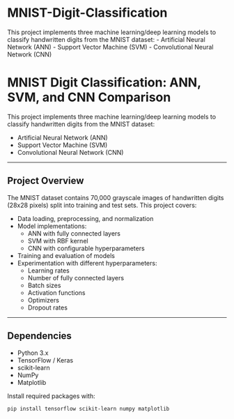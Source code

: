 # MNIST-Digit-Classification
This project implements three machine learning/deep learning models to classify handwritten digits from the MNIST dataset: - Artificial Neural Network (ANN) - Support Vector Machine (SVM) - Convolutional Neural Network (CNN)
# MNIST Digit Classification: ANN, SVM, and CNN Comparison

This project implements three machine learning/deep learning models to classify handwritten digits from the MNIST dataset:
- Artificial Neural Network (ANN)
- Support Vector Machine (SVM)
- Convolutional Neural Network (CNN)

---

## Project Overview

The MNIST dataset contains 70,000 grayscale images of handwritten digits (28x28 pixels) split into training and test sets. This project covers:

- Data loading, preprocessing, and normalization
- Model implementations:
  - ANN with fully connected layers
  - SVM with RBF kernel
  - CNN with configurable hyperparameters
- Training and evaluation of models
- Experimentation with different hyperparameters:
  - Learning rates
  - Number of fully connected layers
  - Batch sizes
  - Activation functions
  - Optimizers
  - Dropout rates

---

## Dependencies

- Python 3.x
- TensorFlow / Keras
- scikit-learn
- NumPy
- Matplotlib

Install required packages with:
```bash
pip install tensorflow scikit-learn numpy matplotlib
